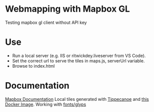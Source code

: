# Webmapping with Mapbox GL
Testing mapbox gl client without API key

# Use
- Run a local server (e.g. IIS or ritwickdey.liveserver from VS Code). 
- Set the correct url to serve the tiles in maps.js, serverUrl variable. 
- Browse to index.html

# Documentation
[Mapbox Documentation](https://docs.mapbox.com/mapbox-gl-js/)
Local tiles generated with [Tippecanoe](https://github.com/mapbox/tippecanoe) and [this Docker Image](https://hub.docker.com/r/klokantech/tippecanoe).
Working with [fonts/glyps](https://github.com/openmaptiles/fonts)





